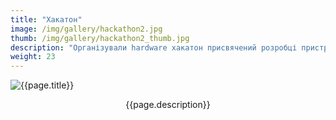 ```yaml
---
title: "Хакатон"
image: /img/gallery/hackathon2.jpg
thumb: /img/gallery/hackathon2_thumb.jpg
description: "Організували hardware хакатон присвячений розробці пристроїв на базі FPGA. На фото хлопці інтегрують периферію у відкрите процесорне ядра MIPSfpga"
weight: 23
---
```


![{{page.title}} ]({{page.image}})

<p style="text-align: center;">{{page.description}}</p>
